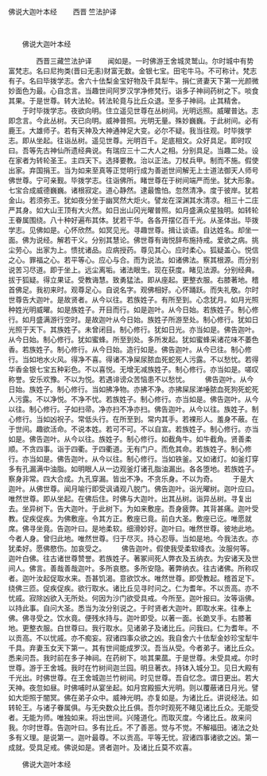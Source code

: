   佛说大迦叶本经
                        　　西晋 竺法护译

                        
        　      


　　佛说大迦叶本经

　　　　西晋三藏竺法护译
　　闻如是。一时佛游王舍城灵鹫山。尔时城中有势富梵志。名曰尼拘类(晋曰无恚)财富无数。金银七宝。田宅牛马。不可称计。梵志有子。名曰毕拨学志。舍六十佉梨金宝好物及千具犁牛。捐仁贤妻天下第一光颜微妙面色为最。心自念言。当趣世间阿罗汉学净修梵行。诣多子神祠药树之下。啖食其果。于是世尊。转大法轮。转法轮竟与比丘众退。至多子神祠。止其精舍。
　　于时毕拨学志。夜欲向明。住立遥见世尊在丛树间。光明远照。威曜普达。志即念言。今此丛树。天已向明。威神普照。光明无量。殊妙巍巍。于此树间。必有鹿王。大雄师子。若有天神及大神通神足大变。必尔不疑。我当往观。时毕拨学志。即从坐起。往诣丛树。遥见世尊。光明百千。足底相文。众好具足。即时叹曰。吾等先古神仙所遗经典说。有瑞应三十二大人之相。分别具足。当趣二处。设在家者为转轮圣王。主四天下。选择要教。治以正法。刀杖兵甲。制而不施。假使出家。弃国捐王。当为如来至真等正觉明行成为善逝世间解无上士道法御天人师号佛世尊。宁可亲觐。毕拨学志。往诣佛所。睹世尊在于树间端严而坐。犹大形象。七宝合成威德巍巍。诸根寂定。道心静然。逮最憺怕。忽然清净。度于彼岸。犹若金山。若须弥王。犹如夜分坐于幽冥然大炬火。譬龙在深渊其水清凉。相三十二庄严其身。如大山王顶有大火然。如日出山冈光曜普照。如月盛满众星独明。如转轮王眷属围绕。八十种好遍布其体。犹若干华。各各开摆亿百千光。从圣体出。毕拨学志。见佛如是。心怀欣然。如冥见光。寻趣世尊。揖让谈语。自达姓名。却坐一面。佛为说经。解若干义。分别其慧论。佛世尊有诲悦辞布施持戒。爱欲之病。挑尘劳心。出家为上。愦扰诸品。应病授药。尊见其心。应时柔心。狐疑盖心。悦信之心。罪福之心。若平等心。应心与合。而为说法。如诸佛法。察其根源。而分别说苦习尽道。即于坐上。远尘离垢。诸法眼生。现在获度。睹见法源。分别经典。拔于狐疑。得立果证。受教诲慧。致勇猛法。即从座起。更整衣服。右膝著地。稽首佛足。我初来时。观尊足心。自说名字。观佛相好。心怀踊跃。而失礼敬。尔时世尊告大迦叶。是故贤者。从今以往。若族姓子。有所至到。心念犹月。如月光照种姓光明威曜。如是族姓子。开目而行。如是迦叶。从今日始。若族姓子。制心修行。如月盛满游行空时。是故迦叶从今日始。族姓子所游至处。制心修行。犹如日光照于天下。其族姓子。未曾闭目。制心修行。犹如日光。亦当如是。佛告迦叶。从今日始。制心修行。犹如蜜蜂。所至到处。多所发起。犹如蜜蜂采诸花味不萎色香。若族姓子。制心修行。从今日始。造行如是。佛告迦叶。从今已往。制心修行。当如地水火风。得净不喜。得诸不净屎尿脓血死蛇死人污露。不以愁忧。若得华香金银七宝五种彩色。不以喜悦。无增无减族姓子。制心修行。亦当如是。嗟叹称誉。安乐欢豫。不以为悦。若遇诽谤众苦恼患不以愁忧。
　　佛告迦叶。从今日始。族姓子。制心修行。当如拂净物。亦拂不净。亦拂屎尿涕唾脓血死狗死蛇死人污露。不以净悦。不净不忧。若族姓子。制心修行。亦当如是。佛告迦叶。从今以往。制心修行。子如扫帚。净亦扫不净亦扫。佛告迦叶。从今以往。族姓子。制心修行。当如凶祝子。常低头行。在所至到。常内其手。若裸形人。羞身不蔽。在于世间。趣欲活命。不说本姓。若可不可。不以自宣。若族姓子。制心修行。亦当如是。佛告迦叶。从今以往。族姓子。制心修行。如截角牛。如牛截角。贤善柔顺。不贪四事。诣于四衢。于四衢道。无有门户。而危其命。若族姓子。制心修行。亦当如是。佛告迦叶。从今以往。制心修行。当如铁釜。又如诸灯。如釜灯穿多有孔漏满中油脂。如明眼人从一边观釜灯诸孔脂油漏出。各各堕地。若族姓子。察身非常。四大合成。九孔穿漏。皆出不净。不贪乐身。不以为奇。
　　于是大迦叶。从佛世尊。闻月喻行即受讽诵观八脱门。佛告迦叶。诣光曜树。迦叶应曰。唯然世尊。即从坐起。在佛后住。时佛与大迦叶。出其丛树。诣异丛树。寻复出去。坐异树下。告大迦叶。于此树下。为如来敷座。吾身疲弊。其背甚痛。迦叶受教。促疾促疾。为佛敷座。令其方正。敷座已竟。前白大圣。敷座已讫。唯愿就席。佛寻坐竟。告迦叶曰。是地柔软。细滑妙好。迦叶曰。唯然世尊。彼地此地。今者人身。曾归此地。唯然世尊。归于尽灭。持心忍辱。当如是地。今我法衣。亦犹柔好。愿佛愍伤。加哀受之。
　　佛告迦叶。假使我受柔软绛衣。汝服何等。迦叶白佛。往古诸世尊赞誉。若族姓子。著冢间死人弊衣及五纳衣。为安诸天及世间人。佛言。善哉善哉迦叶。多所哀愍。多所安隐。著弊纳衣。往古诸佛。所称叹者。迦叶汝起促取水来。吾甚饥渴。意欲饮水。唯然世尊。即受教起。稽首足下。绕佛三匝。促疾促疾。欲行取水。诸比丘见寻时问之。仁为耆年。不以贡高。亦不忧戚。寂除凶欲入无所处。何因为沙门欲受具戒。今所至。迦叶报曰。汝等诣佛。以持此事。自问大圣。悉当为汝分别说之。于时贤者大迦叶。即取水来。往奉上佛。佛寻受之。饮水竟。便残水持与。迦叶即受。以著一面。长跪叉手。右膝著地。更整衣服。白世尊曰。我行取水。见诸弟子及诸比丘。问我曰。仁为耆年。不以贡高。不以忧戚。亦不痴妄。寂诸四事众欲之凶。我自舍六十佉犁金妙珍宝犁牛千具。弃妻玉女天下第一。其有世间能成罗汉。吾当从受。今者弟子。诸比丘众。悉来问吾。我时前在多子神祠。在药树下。啖其果蓏。于是世尊。未受具戒。尔时世尊。游于王舍城。我时在竹树间迦兰园。明旦著衣。持钵入城分卫。见日大殿有千光出。时佛世尊。在王舍城迦兰竹树间。时见世尊。吾自忆念。谓日更出。若大天神。夜忽如昼。时佛哺时从宴坐起。如月宫殿振大光明。则以覆蔽诸日月光。譬如大炬照于闇冥。佛在弟子众中。威神光明。亦复如是。为诸比丘。讲说经法。如转轮王。与诸子眷属俱。与无央数众比丘俱。吾尔时观死不睹见诸比丘众。无能受者。无能为师。唯独如来。将出世间。兴隆道化。而取灭度。今诸比丘。故来问我。尔时世尊。告迦叶曰。多有比丘。不了善恶。觉与不觉。不解福田。诸法之处多有义理。是说第一。迦叶最尊。不以贡高。平等无忧。寂诸四事诸欲之凶。第一成就。受具足戒。佛说如是。贤者迦叶。及诸比丘莫不欢喜。

　　佛说大迦叶本经


